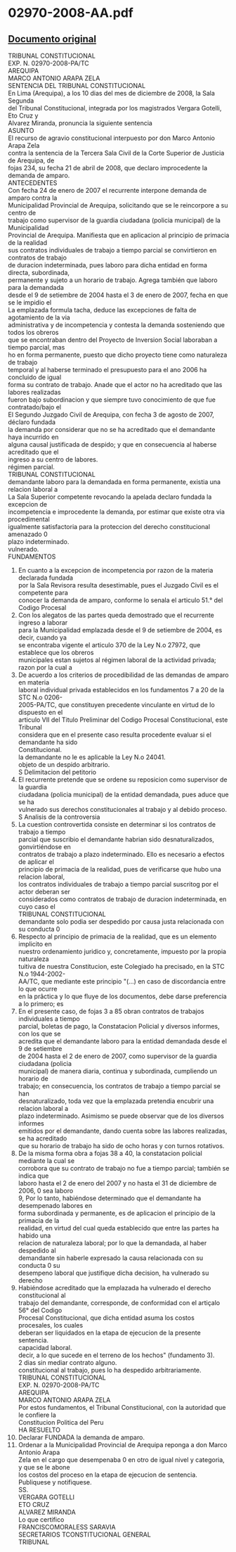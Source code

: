
02970-2008-AA.pdf
=================
  
[Documento original](https://tc.gob.pe/jurisprudencia/2009/02970-2008-AA.pdf)  
---  
TRIBUNAL CONSTITUCIONAL  
EXP. N.  02970-2008-PA/TC  
AREQUIPA  
MARCO ANTONIO ARAPA ZELA  
SENTENCIA DEL TRIBUNAL CONSTITUCIONAL  
En Lima (Arequipa), a los 10 dias del mes de diciembre de 2008, la Sala Segunda  
del Tribunal Constitucional, integrada por los magistrados Vergara Gotelli, Eto Cruz y  
Alvarez Miranda, pronuncia la siguiente sentencia  
ASUNTO  
El recurso de agravio constitucional interpuesto por don Marco Antonio Arapa Zela  
contra la sentencia de la Tercera Sala Civil de la Corte Superior de Justicia de Arequipa, de  
fojas 234, su fecha 21 de abril de 2008, que declaro improcedente la demanda de amparo.  
ANTECEDENTES  
Con fecha 24 de enero de 2007 el recurrente interpone demanda de amparo contra la  
Municipalidad Provincial de Arequipa, solicitando que se le reincorpore a su centro de  
trabajo como supervisor de la guardia ciudadana (policia municipal) de la Municipalidad  
Provincial de Arequipa. Manifiesta que en aplicacion al principio de primacia de la realidad  
sus contratos individuales de trabajo a tiempo parcial se convirtieron en contratos de trabajo  
de duracion indeterminada, pues laboro para dicha entidad en forma directa, subordinada,  
permanente y sujeto a un horario de trabajo. Agrega también que laboro para la demandada  
desde el 9 de setiembre de 2004 hasta el 3 de enero de 2007, fecha en que se le impidio el  
La emplazada formula tacha, deduce las excepciones de falta de agotamiento de la via  
administrativa y de incompetencia y contesta la demanda sosteniendo que todos los obreros  
que se encontraban dentro del Proyecto de Inversion Social laboraban a tiempo parcial, mas  
ho en forma permanente, puesto que dicho proyecto tiene como naturaleza de trabajo  
temporal y al haberse terminado el presupuesto para el ano 2006 ha concluido de igual  
forma su contrato de trabajo. Anade que el actor no ha acreditado que las labores realizadas  
fueron bajo subordinacion y que siempre tuvo conocimiento de que fue contratado/bajo el  
El Segundo Juzgado Civil de Arequipa, con fecha 3 de agosto de 2007, déclaro fundada  
la demanda por considerar que no se ha acreditado que el demandante haya incurrido en  
alguna causal justificada de despido; y que en consecuencia al haberse acreditado que el  
ingreso a su centro de labores.  
régimen parcial.  
TRIBUNAL CONSTITUCIONAL  
demandante laboro para la demandada en forma permanente, existia una relacion laboral a  
La Sala Superior competente revocando la apelada declaro fundada la excepcion de  
incompetencia e improcedente la demanda, por estimar que existe otra via procedimental  
igualmente satisfactoria para la proteccion del derecho constitucional amenazado 0  
plazo indeterminado.  
vulnerado.  
FUNDAMENTOS  
1. En cuanto a la excepcion de incompetencia por razon de la materia declarada fundada  
por la Sala Revisora resulta desestimable, pues el Juzgado Civil es el competente para  
conocer la demanda de amparo, conforme lo senala el articulo 51.° del Codigo Procesal  
2. Con los alegatos de las partes queda demostrado que el recurrente ingreso a laborar  
para la Municipalidad emplazada desde el 9 de setiembre de 2004, es decir, cuando ya  
se encontraba vigente el articulo 370 de la Ley N.o 27972, que establece que los obreros  
municipales estan sujetos al régimen laboral de la actividad privada; razon por la cual a  
3. De acuerdo a los criterios de procedibilidad de las demandas de amparo en materia  
laboral individual privada establecidos en los fundamentos 7 a 20 de la STC N.o 0206-  
2005-PA/TC, que constituyen precedente vinculante en virtud de lo dispuesto en el  
articulo VII del Titulo Preliminar del Codigo Procesal Constitucional, este Tribunal  
considera que en el presente caso resulta procedente evaluar si el demandante ha sido  
Constitucional.  
la demandante no le es aplicable la Ley N.o 24041.  
objeto de un despido arbitrario.  
S Delimitacion del petitorio  
4. El recurrente pretende que se ordene su reposicion como supervisor de la guardia  
ciudadana (policia municipal) de la entidad demandada, pues aduce que se ha  
vulnerado sus derechos constitucionales al trabajo y al debido proceso.  
S Analisis de la controversia  
5. La cuestion controvertida consiste en determinar si los contratos de trabajo a tiempo  
parcial que suscribio el demandante habrian sido desnaturalizados, gonvirtiéndose en  
contratos de trabajo a plazo indeterminado. Ello es necesario a efectos de aplicar el  
principio de primacia de la realidad, pues de verificarse que hubo una relacion laboral,  
los contratos individuales de trabajo a tiempo parcial suscritog por el actor deberan ser  
considerados como contratos de trabajo de duracion indeterminada, en cuyo caso el  
TRIBUNAL CONSTITUCIONAL  
demandante solo podia ser despedido por causa justa relacionada con su conducta 0  
6. Respecto al principio de primacia de la realidad, que es un elemento implicito en  
nuestro ordenamiento juridico y, concretamente, impuesto por la propia naturaleza  
tuitiva de nuestra Constitucion, este Colegiado ha precisado, en la STC N.o 1944-2002-  
AA/TC, que mediante este principio "(...) en caso de discordancia entre lo que ocurre  
en la prâctica y lo que fluye de los documentos, debe darse preferencia a lo primero; es  
7. En el presente caso, de fojas 3 a 85 obran contratos de trabajos individuales a tiempo  
parcial, boletas de pago, la Constatacion Policial y diversos informes, con los que se  
acredita que el demandante laboro para la entidad demandada desde el 9 de setiembre  
de 2004 hasta el 2 de enero de 2007, como supervisor de la guardia ciudadana (policia  
municipal) de manera diaria, continua y subordinada, cumpliendo un horario de  
trabajo; en consecuencia, los contratos de trabajo a tiempo parcial se han  
desnaturalizado, toda vez que la emplazada pretendia encubrir una relacion laboral a  
plazo indeterminado. Asimismo se puede observar que de los diversos informes  
emitidos por el demandante, dando cuenta sobre las labores realizadas, se ha acreditado  
que su horario de trabajo ha sido de ocho horas y con turnos rotativos.  
8. De la misma forma obra a fojas 38 a 40, la constatacion policial mediante la cual se  
corrobora que su contrato de trabajo no fue a tiempo parcial; también se indica que  
laboro hasta el 2 de enero del 2007 y no hasta el 31 de diciembre de 2006, 0 sea laboro  
9, Por lo tanto, habiéndose determinado que el demandante ha desempenado labores en  
forma subordinada y permanente, es de aplicacion el principio de la primacia de la  
realidad, en virtud del cual queda establecido que entre las partes ha habido una  
relacion de naturaleza laboral; por lo que la demandada, al haber despedido al  
demandante sin haberle expresado la causa relacionada con su conducta 0 su  
desempeno laboral que justifique dicha decision, ha vulnerado su derecho  
10. Habiéndose acreditado que la emplazada ha vulnerado el derecho constitucional al  
trabajo del demandante, corresponde, de conformidad con el artiçalo 56° del Codigo  
Procesal Constitucional, que dicha entidad asuma los costos procesales, los cuales  
deberan ser liquidados en la etapa de ejecucion de la presente sentencia.  
capacidad laboral.  
decir, a lo que sucede en el terreno de los hechos" (fundamento 3).  
2 dias sin mediar contrato alguno.  
constitucional al trabajo, pues lo ha despedido arbitrariamente.  
TRIBUNAL CONSTITUCIONAL  
EXP. N.  02970-2008-PA/TC  
AREQUIPA  
MARCO ANTONIO ARAPA ZELA  
Por estos fundamentos, el Tribunal Constitucional, con la autoridad que le confiere la  
Constitucion Politica del Peru  
HA RESUELTO  
1. Declarar FUNDADA la demanda de amparo.  
2. Ordenar a la Municipalidad Provincial de Arequipa reponga a don Marco Antonio Arapa  
Zela en el cargo que desempenaba 0 en otro de igual nivel y categoria, y que se le abone  
los costos del proceso en la etapa de ejecucion de sentencia.  
Publiquese y notifiquese.  
SS.  
VERGARA GOTELLI  
ETO CRUZ  
ALVAREZ MIRANDA  
Lo que certifico  
FRANCISCOMORALESS SARAVIA  
SECRETARIOS TCONSTITUCIONAL GENERAL  
TRIBUNAL
